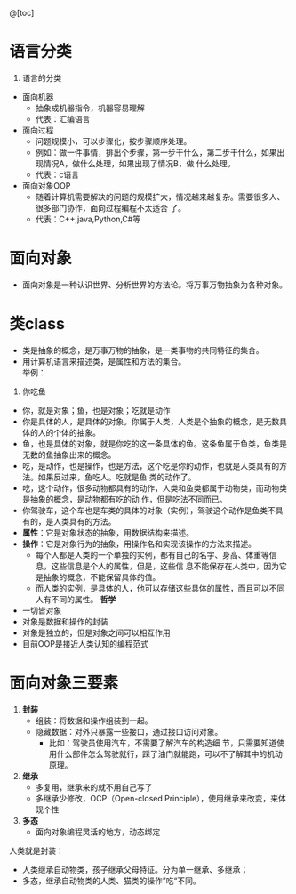 @[toc]
# 语言分类
1. 语言的分类
* 面向机器
    * 抽象成机器指令，机器容易理解
    * 代表：汇编语言
* 面向过程
    * 问题规模小，可以步骤化，按步骤顺序处理。
    * 例如：做一件事情，排出个步骤，第一步干什么，第二步干什么，如果出现情况A，做什么处理，如果出现了情况B，做 什么处理。 
    * 代表：c语言
* 面向对象OOP
    * 随着计算机需要解决的问题的规模扩大，情况越来越复杂。需要很多人、很多部门协作，面向过程编程不太适合 了。 
    * 代表：C++,java,Python,C#等
# 面向对象
* 面向对象是一种认识世界、分析世界的方法论。将万事万物抽象为各种对象。
# 类class
* 类是抽象的概念，是万事万物的抽象，是一类事物的共同特征的集合。 
* 用计算机语言来描述类，是属性和方法的集合。  
举例：
1. 你吃鱼  
* 你，就是对象；鱼，也是对象；吃就是动作
* 你是具体的人，是具体的对象。你属于人类，人类是个抽象的概念，是无数具体的人的个体的抽象。 
* 鱼，也是具体的对象，就是你吃的这一条具体的鱼。这条鱼属于鱼类，鱼类是无数的鱼抽象出来的概念。 
* 吃，是动作，也是操作，也是方法，这个吃是你的动作，也就是人类具有的方法。如果反过来，鱼吃人。吃就是鱼 类的动作了。 
* 吃，这个动作，很多动物都具有的动作，人类和鱼类都属于动物类，而动物类是抽象的概念，是动物都有吃的动 作，但是吃法不同而已。 
* 你驾驶车，这个车也是车类的具体的对象（实例），驾驶这个动作是鱼类不具有的，是人类具有的方法。
* **属性**：它是对象状态的抽象，用数据结构来描述。 
* **操作**：它是对象行为的抽象，用操作名和实现该操作的方法来描述。  
    * 每个人都是人类的一个单独的实例，都有自己的名字、身高、体重等信息，这些信息是个人的属性，但是，这些信 息不能保存在人类中，因为它是抽象的概念，不能保留具体的值。
    * 而人类的实例，是具体的人，他可以存储这些具体的属性，而且可以不同人有不同的属性。
**哲学**
* 一切皆对象 
* 对象是数据和操作的封装 
* 对象是独立的，但是对象之间可以相互作用 
* 目前OOP是接近人类认知的编程范式 
# 面向对象三要素
1. **封装** 
    * 组装：将数据和操作组装到一起。 
    * 隐藏数据：对外只暴露一些接口，通过接口访问对象。
        * 比如：驾驶员使用汽车，不需要了解汽车的构造细 节，只需要知道使用什么部件怎么驾驶就行，踩了油门就能跑，可以不了解其中的机动原理。
2. **继承**
    * 多复用，继承来的就不用自己写了 
    * 多继承少修改，OCP（Open-closed Principle），使用继承来改变，来体现个性
3. **多态**
    * 面向对象编程灵活的地方，动态绑定

人类就是封装：
* 人类继承自动物类，孩子继承父母特征。分为单一继承、多继承； 
* 多态，继承自动物类的人类、猫类的操作”吃“不同。 